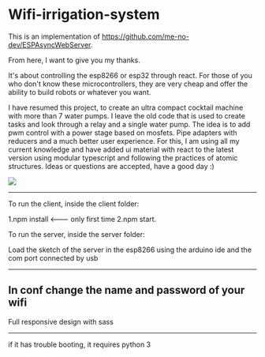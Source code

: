 # Wifi-irrigation-system

This is an implementation of https://github.com/me-no-dev/ESPAsyncWebServer.

From here, I want to give you my thanks.

It's about controlling the esp8266 or esp32 through react.
For those of you who don't know these microcontrollers, they are very cheap and offer the ability to build robots or whatever you want.

I have resumed this project, to create an ultra compact cocktail machine with more than 7 water pumps.
I leave the old code that is used to create tasks and look through a relay and a single water pump.
The idea is to add pwm control with a power stage based on mosfets.
Pipe adapters with reducers and a much better user experience.
For this, I am using all my current knowledge and have added ui material with react to the latest version using modular typescript and following the practices of atomic structures.
Ideas or questions are accepted, have a good day :)

<div classname="center">
<img src="https://camo.githubusercontent.com/37d5b283622606fb7fcee3d6767f9128871c6c2b44121b7abe308d85e443e917/68747470733a2f2f692e6962622e636f2f356b4d524467672f706c616e74612e706e67" >
</div>



--------

To run the client, inside the client folder: 

1.npm install   <--- only first time
2.npm start.

To run the server, inside the server folder: 

Load the sketch of the server in the esp8266 using the arduino ide and the com port connected by usb

--------
In conf change the name and password of your wifi
--------

Full responsive design with sass

----

if it has trouble booting, it requires python 3

